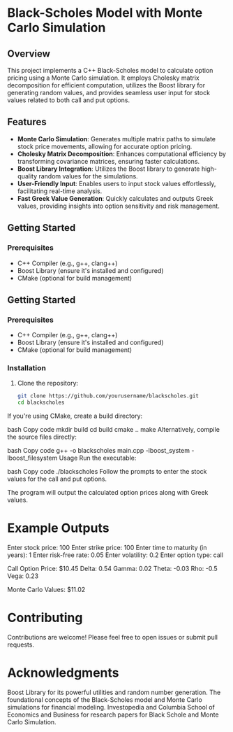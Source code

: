 # Black-Scholes Model with Monte Carlo Simulation

## Overview

This project implements a C++ Black-Scholes model to calculate option pricing using a Monte Carlo simulation. It employs Cholesky matrix decomposition for efficient computation, utilizes the Boost library for generating random values, and provides seamless user input for stock values related to both call and put options.

## Features

- **Monte Carlo Simulation**: Generates multiple matrix paths to simulate stock price movements, allowing for accurate option pricing.
- **Cholesky Matrix Decomposition**: Enhances computational efficiency by transforming covariance matrices, ensuring faster calculations.
- **Boost Library Integration**: Utilizes the Boost library to generate high-quality random values for the simulations.
- **User-Friendly Input**: Enables users to input stock values effortlessly, facilitating real-time analysis.
- **Fast Greek Value Generation**: Quickly calculates and outputs Greek values, providing insights into option sensitivity and risk management.

## Getting Started

### Prerequisites

- C++ Compiler (e.g., g++, clang++)
- Boost Library (ensure it's installed and configured)
- CMake (optional for build management)


## Getting Started

### Prerequisites

- C++ Compiler (e.g., g++, clang++)
- Boost Library (ensure it's installed and configured)
- CMake (optional for build management)

### Installation

1. Clone the repository:
   ```bash
   git clone https://github.com/yourusername/blackscholes.git
   cd blackscholes
If you're using CMake, create a build directory:

bash
Copy code
mkdir build
cd build
cmake ..
make
Alternatively, compile the source files directly:

bash
Copy code
g++ -o blackscholes main.cpp -lboost_system -lboost_filesystem
Usage
Run the executable:

bash
Copy code
./blackscholes
Follow the prompts to enter the stock values for the call and put options.

The program will output the calculated option prices along with Greek values.


# Example Outputs

Enter stock price: 100
Enter strike price: 100
Enter time to maturity (in years): 1
Enter risk-free rate: 0.05
Enter volatility: 0.2
Enter option type: call

Call Option Price: $10.45
Delta: 0.54
Gamma: 0.02
Theta: -0.03
Rho: -0.5
Vega: 0.23


Monte Carlo Values: $11.02



# Contributing
Contributions are welcome! Please feel free to open issues or submit pull requests.

# Acknowledgments
Boost Library for its powerful utilities and random number generation.
The foundational concepts of the Black-Scholes model and Monte Carlo simulations for financial modeling.
Investopedia and Columbia School of Economics and Business for research papers for Black Schole and Monte Carlo Simulation.
